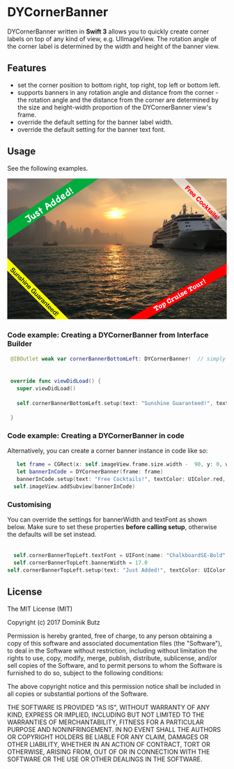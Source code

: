 
# DYCornerBanner

DYCornerBanner written in **Swift 3** allows you to quickly create corner labels on top of any kind of view, e.g. UIImageView. The rotation angle of the corner label is determined by the width and height of the banner view. 

## Features

* set the corner position to bottom right, top right, top left or bottom left.
* supports banners in any rotation angle and distance from the corner - the rotation angle and the distance from the corner are determined by the size and height-width proportion of the DYCornerBanner view's frame. 
* override the default setting for the banner label width. 
* override the default setting for the banner text font.


## Usage

See the following examples.

![DYCornerBanner examples](https://github.com/DominikButz/DYCornerBanner/blob/master/gitResources/cornerBannerExamples.png "Corner banner examples")

### Code example: Creating a DYCornerBanner from Interface Builder

```Swift
 @IBOutlet weak var cornerBannerBottomLeft: DYCornerBanner!  // simply drop a UIView into the VC from interface builder in storyboard  and set the UIView class to DYCornerBanner
 

 override func viewDidLoad() {
   super.viewDidLoad()
   
   self.cornerBannerBottomLeft.setup(text: "Sunshine Guaranteed!", textColor: 	UIColor.black, bannerColor: UIColor.yellow, position: .bottomLeft)
   
 }

```

### Code example: Creating a DYCornerBanner in code

Alternatively, you can create a corner banner instance in code like so: 
```Swift
   let frame = CGRect(x: self.imageView.frame.size.width -  90, y: 0, width: 90, height: 90)
   let bannerInCode = DYCornerBanner(frame: frame)
   bannerInCode.setup(text: "Free Cocktails!", textColor: UIColor.red, bannerColor: UIColor.white.withAlphaComponent(0.6), position: .topRight)
  self.imageView.addSubview(bannerInCode)
```


### Customising
You can override the settings for bannerWidth and textFont as shown below. Make sure to set these properties **before calling setup**, otherwise the defaults will be set instead. 

```Swift

  self.cornerBannerTopLeft.textFont = UIFont(name: "ChalkboardSE-Bold" , size: 15.0)!
  self.cornerBannerTopLeft.bannerWidth = 17.0
self.cornerBannerTopLeft.setup(text: "Just Added!", textColor: UIColor.white, bannerColor: UIColor.grassGreen(), position: .topLeft)

```

## License

The MIT License (MIT)

Copyright (c) 2017 Dominik Butz

Permission is hereby granted, free of charge, to any person obtaining a copy
of this software and associated documentation files (the "Software"), to deal
in the Software without restriction, including without limitation the rights
to use, copy, modify, merge, publish, distribute, sublicense, and/or sell
copies of the Software, and to permit persons to whom the Software is
furnished to do so, subject to the following conditions:

The above copyright notice and this permission notice shall be included in all
copies or substantial portions of the Software.

THE SOFTWARE IS PROVIDED "AS IS", WITHOUT WARRANTY OF ANY KIND, EXPRESS OR
IMPLIED, INCLUDING BUT NOT LIMITED TO THE WARRANTIES OF MERCHANTABILITY,
FITNESS FOR A PARTICULAR PURPOSE AND NONINFRINGEMENT. IN NO EVENT SHALL THE
AUTHORS OR COPYRIGHT HOLDERS BE LIABLE FOR ANY CLAIM, DAMAGES OR OTHER
LIABILITY, WHETHER IN AN ACTION OF CONTRACT, TORT OR OTHERWISE, ARISING FROM,
OUT OF OR IN CONNECTION WITH THE SOFTWARE OR THE USE OR OTHER DEALINGS IN THE
SOFTWARE.

